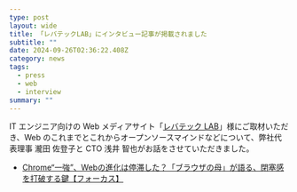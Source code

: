 ```yaml
---
type: post
layout: wide
title: 「レバテックLAB」にインタビュー記事が掲載されました
subtitle: ""
date: 2024-09-26T02:36:22.408Z
category: news
tags:
  - press
  - web
  - interview
summary: ""
---
```



IT エンジニア向けの Web メディアサイト「[レバテック LAB](https://levtech.jp/media/)」様にご取材いただき、Web のこれまでとこれからオープンソースマインドなどについて、弊社代表理事 瀧田 佐登子と CTO 浅井 智也がお話をさせていただきました。




* [Chrome“一強”、Webの進化は停滞した？「ブラウザの母」が語る、閉塞感を打破する鍵【フォーカス】](https://levtech.jp/media/article/focus/detail_529/)